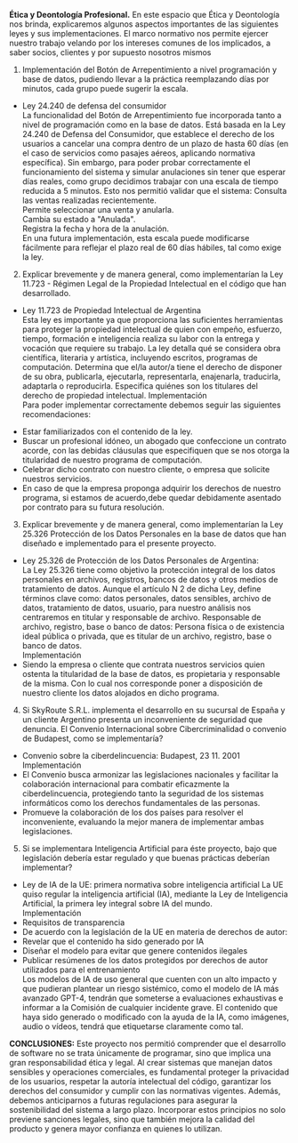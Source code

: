 **Ética y Deontología Profesional.**
En este espacio que Ética y Deontología nos brinda, explicaremos algunos aspectos importantes de las siguientes leyes y sus implementaciones. El marco normativo nos permite ejercer nuestro trabajo velando por los intereses comunes de los implicados, a saber socios, clientes y por supuesto nosotros mismos  

1. Implementación del Botón de Arrepentimiento a nivel programación y base de datos, pudiendo llevar a la práctica reemplazando días por minutos, cada grupo puede sugerir la escala.
- Ley 24.240 de defensa del consumidor  
La funcionalidad del Botón de Arrepentimiento fue incorporada tanto a nivel de programación como en la base de datos. Está basada en la Ley 24.240 de Defensa del Consumidor, que establece el derecho de los usuarios a cancelar una compra dentro de un plazo de hasta 60 días (en el caso de servicios como pasajes aéreos, aplicando normativa específica). Sin embargo, para poder probar correctamente el funcionamiento del sistema y simular anulaciones sin tener que esperar días reales, como grupo decidimos trabajar con una escala de tiempo reducida a 5 minutos. Esto nos permitió validar que el sistema:
Consulta las ventas realizadas recientemente.  
Permite seleccionar una venta y anularla.  
Cambia su estado a "Anulada".  
Registra la fecha y hora de la anulación.  
En una futura implementación, esta escala puede modificarse fácilmente para reflejar el plazo real de 60 días hábiles, tal como exige la ley.


2. Explicar brevemente y de manera general, como implementarían la Ley 11.723 - Régimen Legal de la Propiedad Intelectual en el código que han desarrollado.
- Ley 11.723 de Propiedad Intelectual de Argentina  
Esta ley es importante ya que proporciona las suficientes herramientas para proteger la propiedad intelectual de quien con empeño, esfuerzo, tiempo, formación e inteligencia realiza su labor con la entrega y vocación que requiere su trabajo. La ley detalla qué se considera obra científica, literaria y artística, incluyendo escritos, programas de computación. Determina que el/la autor/a tiene el derecho de disponer de su obra, publicarla, ejecutarla, representarla, enajenarla, traducirla, adaptarla o reproducirla. Especifica quiénes son los titulares del derecho de propiedad intelectual.
Implementación  
Para poder implementar correctamente debemos seguir las siguientes recomendaciones: 
* Estar familiarizados con el contenido de la ley.
* Buscar un profesional idóneo, un abogado que confeccione un contrato acorde, con las debidas cláusulas que especifiquen que se nos otorga la titularidad de nuestro programa de computación.
* Celebrar dicho contrato con nuestro cliente, o empresa que solicite nuestros servicios. 
* En caso de que la empresa proponga adquirir los derechos de nuestro programa, si estamos de acuerdo,debe quedar debidamente asentado por contrato para su futura resolución.


3. Explicar brevemente y de manera general, como implementarían la Ley 25.326 Protección de los Datos Personales en la base de datos que han diseñado e implementado para el presente proyecto.
* Ley 25.326 de Protección de los Datos Personales de Argentina:  
La Ley 25.326 tiene como objetivo la protección integral de los datos personales en archivos, registros, bancos de datos y otros medios de tratamiento de datos. Aunque el artículo N 2 de dicha Ley, define términos clave como: datos personales, datos sensibles, archivo de datos, tratamiento de datos, usuario, para nuestro análisis nos centraremos en titular y responsable de archivo. Responsable de archivo, registro, base o banco de datos: Persona física o de existencia ideal pública o privada, que es titular de un archivo, registro, base o banco de datos.  
Implementación 
* Siendo la empresa o cliente que contrata nuestros servicios quien ostenta la titularidad de la base de datos, es propietaria y responsable de la misma. Con lo cual nos corresponde poner a disposición de nuestro cliente los datos alojados en dicho programa. 


4. Si SkyRoute S.R.L. implementa el desarrollo en su sucursal de España y un cliente Argentino presenta un inconveniente de seguridad que denuncia. El Convenio Internacional sobre Cibercriminalidad o convenio de Budapest, como se implementaría?  
* Convenio sobre la ciberdelincuencia: Budapest, 23 11. 2001
Implementación  
* El Convenio busca armonizar las legislaciones nacionales y facilitar la colaboración internacional para combatir eficazmente la ciberdelincuencia, protegiendo tanto la seguridad de los sistemas informáticos como los derechos fundamentales de las personas.
* Promueve la colaboración de los dos países para resolver el inconveniente, evaluando la mejor manera de implementar ambas legislaciones. 


5. Si se implementara Inteligencia Artificial para éste proyecto, bajo que legislación debería estar regulado y que buenas prácticas deberían implementar?
* Ley de IA de la UE: primera normativa sobre inteligencia artificial
La UE quiso regular la inteligencia artificial (IA), mediante la Ley de Inteligencia Artificial, la primera ley integral sobre IA del mundo.  
Implementación  
* Requisitos de transparencia
* De acuerdo con la legislación de la UE en materia de derechos de autor:
* Revelar que el contenido ha sido generado por IA
* Diseñar el modelo para evitar que genere contenidos ilegales
* Publicar resúmenes de los datos protegidos por derechos de autor utilizados para el entrenamiento  
Los modelos de IA de uso general que cuenten con un alto impacto y que pudieran plantear un riesgo sistémico, como el modelo de IA más avanzado GPT-4, tendrán que someterse a evaluaciones exhaustivas e informar a la Comisión de cualquier incidente grave. El contenido que haya sido generado o modificado con la ayuda de la IA, como imágenes, audio o vídeos, tendrá que etiquetarse claramente como tal.


**CONCLUSIONES:**
Este proyecto nos permitió comprender que el desarrollo de software no se trata únicamente de programar, sino que implica una gran responsabilidad ética y legal. Al crear sistemas que manejan datos sensibles y operaciones comerciales, es fundamental proteger la privacidad de los usuarios, respetar la autoría intelectual del código, garantizar los derechos del consumidor y cumplir con las normativas vigentes. Además, debemos anticiparnos a futuras regulaciones para asegurar la sostenibilidad del sistema a largo plazo. Incorporar estos principios no solo previene sanciones legales, sino que también mejora la calidad del producto y genera mayor confianza en quienes lo utilizan.

